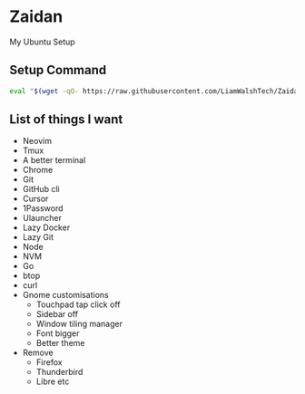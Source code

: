 # Zaidan
My Ubuntu Setup

## Setup Command
```bash
eval "$(wget -qO- https://raw.githubusercontent.com/LiamWalshTech/Zaidan/refs/heads/master/install.sh)"
```

## List of things I want
- Neovim
- Tmux
- A better terminal
- Chrome
- Git
- GitHub cli
- Cursor
- 1Password
- Ulauncher
- Lazy Docker
- Lazy Git
- Node
- NVM
- Go
- btop
- curl
- Gnome customisations
  - Touchpad tap click off
  - Sidebar off
  - Window tiling manager
  - Font bigger
  - Better theme
- Remove
  - Firefox
  - Thunderbird
  - Libre etc
